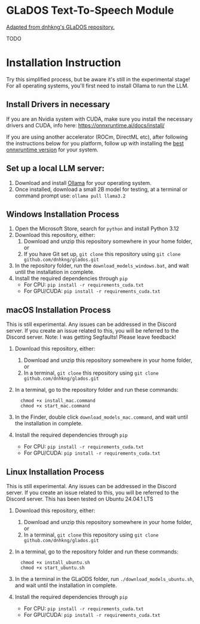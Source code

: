 # GLaDOS Text-To-Speech Module
[Adapted from dnhkng's GLaDOS repository.](https://github.com/dnhkng/GlaDOS)

TODO

# Installation Instruction
Try this simplified process, but be aware it's still in the experimental stage!  For all operating systems, you'll first need to install Ollama to run the LLM.

## Install Drivers in necessary
If you are an Nvidia system with CUDA, make sure you install the necessary drivers and CUDA, info here:
https://onnxruntime.ai/docs/install/

If you are using another accelerator (ROCm, DirectML etc), after following the instructions below for you platform, follow up with installing the  [best onnxruntime version](https://onnxruntime.ai/docs/install/) for your system.

## Set up a local LLM server:
1. Download and install [Ollama](https://github.com/ollama/ollama) for your operating system.
2. Once installed, download a small 2B model for testing, at a terminal or command prompt use: `ollama pull llama3.2`



## Windows Installation Process
1. Open the Microsoft Store, search for `python` and install Python 3.12
2. Download this repository, either:
   1. Download and unzip this repository somewhere in your home folder, or
   2. If you have Git set up, `git clone` this repository using `git clone github.com/dnhkng/glados.git`
3. In the repository folder, run the `download_models_windows.bat`, and wait until the installation in complete.
4. Install the required dependencies through `pip`
   - For CPU: `pip install -r requirements_cuda.txt`
   - For GPU/CUDA: `pip install -r requirements_cuda.txt`
   

## macOS Installation Process
This is still experimental. Any issues can be addressed in the Discord server. If you create an issue related to this, you will be referred to the Discord server.  Note: I was getting Segfaults!  Please leave feedback!


1. Download this repository, either:
   1. Download and unzip this repository somewhere in your home folder, or
   2. In a terminal, `git clone` this repository using `git clone github.com/dnhkng/glados.git`
2. In a terminal, go to the repository folder and run these commands:

         chmod +x install_mac.command
         chmod +x start_mac.command

3. In the Finder, double click `download_models_mac.command`, and wait until the installation in complete.
4. Install the required dependencies through `pip`
   - For CPU: `pip install -r requirements_cuda.txt`
   - For GPU/CUDA: `pip install -r requirements_cuda.txt`

## Linux Installation Process
This is still experimental. Any issues can be addressed in the Discord server. If you create an issue related to this, you will be referred to the Discord server.  This has been tested on Ubuntu 24.04.1 LTS


1. Download this repository, either:
   1. Download and unzip this repository somewhere in your home folder, or
   2. In a terminal, `git clone` this repository using `git clone github.com/dnhkng/glados.git`
2. In a terminal, go to the repository folder and run these commands:
   
         chmod +x install_ubuntu.sh
         chmod +x start_ubuntu.sh

3. In the a terminal in the GLaODS folder, run `./download_models_ubuntu.sh`, and wait until the installation in complete.
4. Install the required dependencies through `pip`
   - For CPU: `pip install -r requirements_cuda.txt`
   - For GPU/CUDA: `pip install -r requirements_cuda.txt`